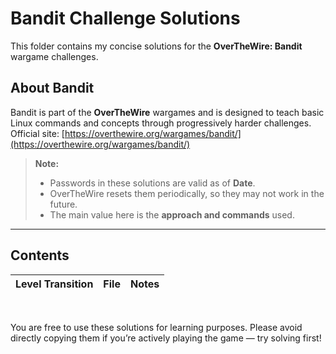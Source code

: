 # Bandit Challenge Solutions

This folder contains my concise solutions for the **OverTheWire: Bandit** wargame challenges.

## About Bandit

Bandit is part of the **OverTheWire** wargames and is designed to teach basic Linux commands and concepts through progressively harder challenges.
Official site: [https://overthewire.org/wargames/bandit/](https://overthewire.org/wargames/bandit/)

> **Note:** 
>- Passwords in these solutions are valid as of **Date**.  
>- OverTheWire resets them periodically, so they may not work in the future.  
>- The main value here is the **approach and commands** used.

---

## Contents

| Level Transition | File | Notes |
|------------------|------|-------|

<br>

You are free to use these solutions for learning purposes. Please avoid directly copying them if you’re actively playing the game — try solving first!

